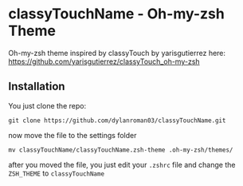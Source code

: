 # classyTouchName - Oh-my-zsh Theme
Oh-my-zsh theme inspired by classyTouch by yarisgutierrez here: https://github.com/yarisgutierrez/classyTouch_oh-my-zsh

## Installation

You just clone the repo:

`git clone https://github.com/dylanroman03/classyTouchName.git`

now move the file to the settings folder

`mv classyTouchName/classyTouchName.zsh-theme .oh-my-zsh/themes/`

after you moved the file, you just edit your `.zshrc` file and change the `ZSH_THEME` to `classyTouchName`

